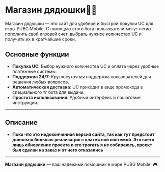 # Магазин дядюшки👀😎

Магазин дядюшки — это сайт для удобной и быстрой покупки UC для игры PUBG Mobile. С помощью этого бота пользователи могут легко пополнить свой игровой счет, выбрать нужное количество UC и получить их в кратчайшие сроки.

## Основные функции

- **Покупка UC**: Выбор нужного количества UC и оплата через удобные платежные системы.
- **Поддержка 24/7**: Круглосуточная поддержка пользователей для решения любых вопросов.
- **Автоматическая доставка**: UC приходит в виде промокода в специального тг бота для выдачи.
- **Простота использования**: Удобный интерфейс и пошаговые инструкции.
---

## Описание 

- **Пока что это недоконченная версия сайта, так как тут предстоит довольно большая реализация с платежной системой. Это всего лишь обновление проекта и его трогать я не собираюсь, проект был сделан на заказ и от него отказались**
---

**Магазин дядюшки** — ваш надежный помощник в мире PUBG Mobile! 🎮
